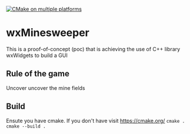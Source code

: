 [![CMake on multiple platforms](https://github.com/henrykorir/wxMinesweeper/actions/workflows/cmake-multi-platform.yml/badge.svg)](https://github.com/henrykorir/wxMinesweeper/actions/workflows/cmake-multi-platform.yml)
# wxMinesweeper
This is a proof-of-concept (poc) that is achieving the use of  C++ library wxWidgets to build a GUI

## Rule of the game
Uncover uncover the mine fields
## Build
Ensute you have cmake. If you don't have visit https://cmake.org/
`
cmake .
cmake --build .
`
